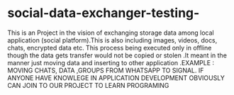 # social-data-exchanger-testing-
This is an Project in the vision of exchanging storage data among local application (social platform).This is also including images, videos, docs, chats, encrypted data etc. This process being executed only in offline though the data gets transfer would not be copied or stolen .It meant in the manner just moving data and inserting to other application .EXAMPLE : MOVING CHATS, DATA ,GROUPS FROM WHATSAPP TO SIGNAL.
IF ANYONE HAVE KNOWLEGE IN APPLICATION DEVELOPMENT OBVIOUSLY CAN JOIN TO OUR PROJECT TO LEARN PROGRAMING 

